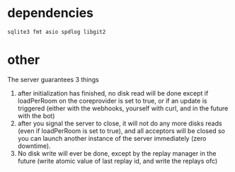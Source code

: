 # dependencies
`sqlite3 fmt asio spdlog libgit2`

# other
The server guarantees 3 things
1) after initialization has finished, no disk read will be done except if loadPerRoom on the coreprovider is set to true, or if an update is triggered (either with the webhooks, yourself with curl, and in the future with the bot)
2) after you signal the server to close, it will not do any more disks reads (even if loadPerRoom is set to true), and all acceptors will be closed so you can launch another instance of the server immediately (zero downtime).
3) No disk write will ever be done, except by the replay manager in the future (write atomic value of last replay id, and write the replays ofc)
